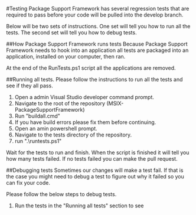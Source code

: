 #Testing
Package Support Framework has several regression tests that are required to pass before your code will be pulled into the develop branch.

Below will be two sets of instructions.  One set will tell you how to run all the tests.  The second set will tell you how to debug tests.

##How Package Support Framework runs tests
Because Package Support Framework needs to hook into an application all tests are packaged into an application, installed on your computer, then ran.

At the end of the RunTests.ps1 script all the applications are removed.

##Running all tests.
Please follow the instructions to run all the tests and see if they all pass.

 1. Open a admin Visual Studio developer command prompt.
 2. Navigate to the root of the repository (MSIX-PackageSupportFramework)
 3. Run "buildall.cmd"
  1. If you have build errors please fix them before continuing.
 4. Open an amin powershell prompt.
 5. Navigate to the tests directory of the repository.
 6. run ".\runtests.ps1"
 
Wait for the tests to run and finish.  When the script is finished it will tell you how many tests failed.  If no tests failed you can make the pull request.

##Debugging tests
Sometimes our changes will make a test fail.  If that is the case you might need to debug a test to figure out why it failed so you can fix your code.

Please follow the below steps to debug tests.

 1. Run the tests in the "Running all tests" section to see 
 